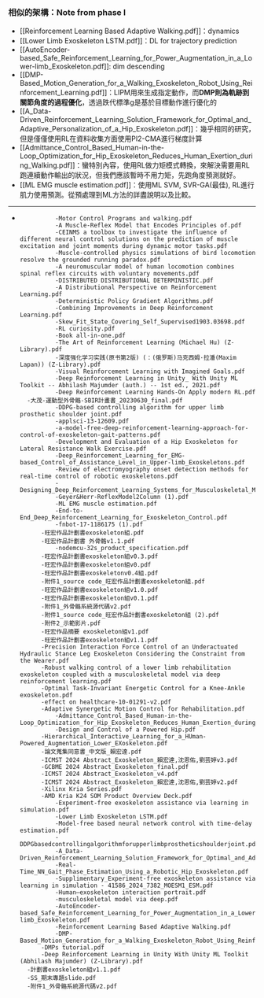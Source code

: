 ### 相似的架構：Note from phase I
- [[Reinforcement Learning Based Adaptive Walking.pdf]]：dynamics
- [[Lower Limb Exoskeleton LSTM.pdf]]：DL for trajectory prediction
- [[AutoEncoder-based_Safe_Reinforcement_Learning_for_Power_Augmentation_in_a_Lower-limb_Exoskeleton.pdf]]: dim descending
- [[DMP-Based_Motion_Generation_for_a_Walking_Exoskeleton_Robot_Using_Reinforcement_Learning.pdf]]：LIPM用來生成指定動作，而**DMP則為軌跡到關節角度的過程優化**，透過跌代標準g是基於目標動作進行優化的
- [[A_Data-Driven_Reinforcement_Learning_Solution_Framework_for_Optimal_and_Adaptive_Personalization_of_a_Hip_Exoskeleton.pdf]]：幾乎相同的研究，但是僅僅使用RL在資料收集方面使用PI2-CMA進行梯度計算
- [[Admittance_Control_Based_Human-in-the-Loop_Optimization_for_Hip_Exoskeleton_Reduces_Human_Exertion_during_Walking.pdf]]：蠻特別內容，使用RL做力矩模式轉換，來解決需要用RL跑連續動作輸出的狀況，但我們應該暫時不用力矩，先跑角度預測就好。
- [[ML EMG muscle estimation.pdf]]：使用ML SVM, SVR-GA(最佳), RL進行肌力使用預測。從預處理到ML方法的詳盡說明以及比較。

---
-	
				-Motor Control Programs and walking.pdf
				-A Muscle-Reflex Model that Encodes Principles of.pdf
				-CEINMS a toolbox to investigate the influence of different neural control solutions on the prediction of muscle excitation and joint moments during dynamic motor tasks.pdf
				-Muscle-controlled physics simulations of bird locomotion resolve the grounded running paradox.pdf
				-A neuromuscular model of human locomotion combines spinal reflex circuits with voluntary movements.pdf
				-DISTRIBUTED DISTRIBUTIONAL DETERMINISTIC.pdf
				-A Distributional Perspective on Reinforcement Learning.pdf
				-Deterministic Policy Gradient Algorithms.pdf
				-Combining Improvements in Deep Reinforcement Learning.pdf
				-Skew_Fit_State_Covering_Self_Supervised1903.03698.pdf
				-RL curiosity.pdf
				-Book all-in-one.pdf
				-The Art of Reinforcement Learning (Michael Hu) (Z-Library).pdf
				-深度强化学习实践(原书第2版) (：(俄罗斯)马克西姆·拉潘(Maxim Lapan)) (Z-Library).pdf
				-Visual Reinforcement Learning with Imagined Goals.pdf
				-Deep Reinforcement Learning in Unity_ With Unity ML Toolkit -- Abhilash Majumder (auth.) -- 1st ed., 2021.pdf
				-Deep Reinforcement Learning Hands-On Apply modern RL.pdf
		-大茂-運動型外骨骼-SBIR計畫書_20230630_final.pdf
				-DDPG-based controlling algorithm for upper limb prosthetic shoulder joint.pdf
				-applsci-13-12609.pdf
				-a-model-free-deep-reinforcement-learning-approach-for-control-of-exoskeleton-gait-patterns.pdf
				-Development and Evaluation of a Hip Exoskeleton for Lateral Resistance Walk Exercise.pdf
				-Deep_Reinforcement_Learning_for_EMG-based_Control_of_Assistance_Level_in_Upper-limb_Exoskeletons.pdf
				-Review of electromyography onset detection methods for real-time control of robotic exoskeletons.pdf
				-Designing_Deep_Reinforcement_Learning_Systems_for_Musculoskeletal_Modeling_and_Locomotion_Analysis_Using_Wearable_Sensor_Feedback.pdf
				-Geyer&Herr-ReflexModel2Column (1).pdf
				-ML EMG muscle estimation.pdf
				-End-to-End_Deep_Reinforcement_Learning_for_Exoskeleton_Control.pdf
				-fnbot-17-1186175 (1).pdf
			-旺宏作品計劃書exoskeleton組.pdf
			-旺宏作品計劃書 外骨骼v1.1.pdf
				-nodemcu-32s_product_specification.pdf
			-旺宏作品計劃書exoskeleton組v0.3.pdf
			-旺宏作品計劃書exoskeleton組v0.pdf
			-旺宏作品計劃書exoskeletonv0.4組.pdf
			-附件1_source code_旺宏作品計劃書exoskeleton組.pdf
			-旺宏作品計劃書exoskeleton組v1.0.pdf
			-旺宏作品計劃書exoskeleton組v0.1.pdf
			-附件1_外骨骼系統源代碼v2.pdf
			-附件1_source code_旺宏作品計劃書exoskeleton組 (2).pdf
			-附件2_示範影片.pdf
			-旺宏作品摘要 exoskeleton組v1.pdf
			-旺宏作品計劃書exoskeleton組v1.1.pdf
			-Precision Interaction Force Control of an Underactuated Hydraulic Stance Leg Exoskeleton Considering the Constraint from the Wearer.pdf
			-Robust walking control of a lower limb rehabilitation exoskeleton coupled with a musculoskeletal model via deep reinforcement learning.pdf
			-Optimal Task-Invariant Energetic Control for a Knee-Ankle exoskeleton.pdf
			-effect on healthcare-10-01291-v2.pdf
			-Adaptive Synergetic Motion Control for Rehabilitation.pdf
				-Admittance_Control_Based_Human-in-the-Loop_Optimization_for_Hip_Exoskeleton_Reduces_Human_Exertion_during_Walking.pdf
				-Design and Control of a Powered Hip.pdf
			-Hierarchical_Interactive_Learning_for_a_HUman-Powered_Augmentation_Lower_EXoskeleton.pdf
			-論文蒐集同意書_中文版_賴宏達.pdf
			-ICMST 2024 Abstract_Exoskeleton_賴宏達,沈恩佑,劉芸婷v3.pdf
			-GCBME 2024 Abstract_Exoskeleton_final.pdf
			-ICMST 2024 Abstract_Exoskeleton_v4.pdf
			-ICMST 2024 Abstract_Exoskeleton_賴宏達,沈恩佑,劉芸婷v2.pdf
			-Xilinx Kria Series.pdf
			-AMD Kria K24 SOM Product Overview Deck.pdf
				-Experiment-free exoskeleton assistance via learning in simulation.pdf
				-Lower Limb Exoskeleton LSTM.pdf
				-Model-free based neural network control with time-delay estimation.pdf
				-DDPGbasedcontrollingalgorithmforupperlimbprostheticshoulderjoint.pdf
				-A_Data-Driven_Reinforcement_Learning_Solution_Framework_for_Optimal_and_Adaptive_Personalization_of_a_Hip_Exoskeleton.pdf
				-Real-Time_NN_Gait_Phase_Estimation_Using_a_Robotic_Hip_Exoskeleton.pdf
				-Supplimentary_Experiment-free exoskeleton assistance via learning in simulation - 41586_2024_7382_MOESM1_ESM.pdf
				-Human–exoskeleton interaction portrait.pdf
				-musculoskeletal model via deep.pdf
				-AutoEncoder-based_Safe_Reinforcement_Learning_for_Power_Augmentation_in_a_Lower-limb_Exoskeleton.pdf
				-Reinforcement Learning Based Adaptive Walking.pdf
				-DMP-Based_Motion_Generation_for_a_Walking_Exoskeleton_Robot_Using_Reinforcement_Learning.pdf
			-DMPs tutorial.pdf
			-Deep Reinforcement Learning in Unity With Unity ML Toolkit (Abhilash Majumder) (Z-Library).pdf
		-計劃書exoskeleton組v1.1.pdf
		-SS_期末專題slide.pdf
		-附件1_外骨骼系統源代碼v2.pdf
